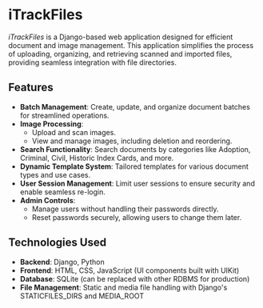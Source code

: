 # **iTrackFiles**

*iTrackFiles* is a Django-based web application designed for efficient document and image management. This application simplifies the process of uploading, organizing, and retrieving scanned and imported files, providing seamless integration with file directories.

## **Features**
- **Batch Management**: Create, update, and organize document batches for streamlined operations.
- **Image Processing**:
  - Upload and scan images.
  - View and manage images, including deletion and reordering.
- **Search Functionality**: Search documents by categories like Adoption, Criminal, Civil, Historic Index Cards, and more.
- **Dynamic Template System**: Tailored templates for various document types and use cases.
- **User Session Management**: Limit user sessions to ensure security and enable seamless re-login.
- **Admin Controls**:
  - Manage users without handling their passwords directly.
  - Reset passwords securely, allowing users to change them later.

## **Technologies Used**
- **Backend**: Django, Python
- **Frontend**: HTML, CSS, JavaScript (UI components built with UIKit)
- **Database**: SQLite (can be replaced with other RDBMS for production)
- **File Management**: Static and media file handling with Django's STATICFILES_DIRS and MEDIA_ROOT
